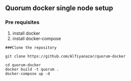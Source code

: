 ## Quorum docker single node setup

### Pre requisites

1. install docker
2. install docker-compose
```
###Clone the repository 

git clone https://github.com/Alfiyanazar/quorum-docker

cd quorum-docker
docker build -t quorum .
docker-compose up -d
```
